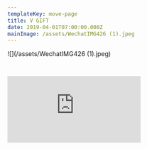 ```yaml
---
templateKey: move-page
title: V GIFT
date: 2019-04-01T07:00:00.000Z
mainImage: /assets/WechatIMG426 (1).jpeg
---
```

![](/assets/WechatIMG426 (1).jpeg)

<div class="lines-2"></div>

<img src="/assets/WechatIMG463.jpg" alt="" title="" class=""></img>

<div class="lines-2"></div>

<img src="/assets/WechatIMG465.jpg" alt="" title="" class=""></img>

<div class="lines-2"></div>

<div class="video-container"><iframe src="https://www.youtube.com/embed/m-Bb-0fxISs" class="video" frameborder="0" allow="accelerometer; autoplay; encrypted-media; gyroscope; picture-in-picture" allowfullscreen></iframe></div>

[](<>)

[](<>)

<div class="lines-3"></div>
